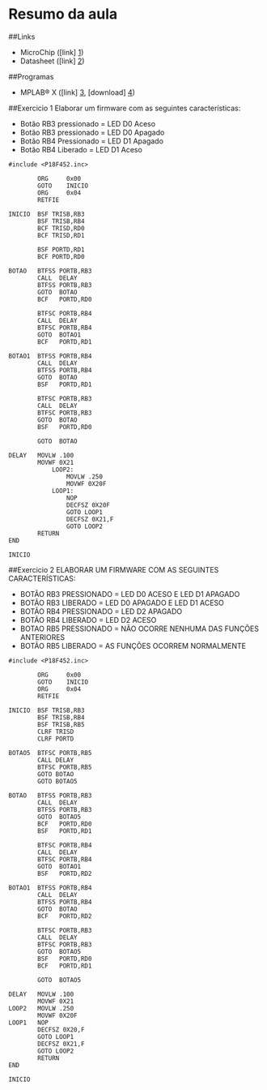# Resumo da aula

##Links
- MicroChip ([link] [1])
- Datasheet ([link] [2])

##Programas
- MPLAB® X ([link] [3], [download] [4])



##Exercicio 1
Elaborar um firmware com as seguintes características:
- Botão RB3 pressionado = LED D0 Aceso
- Botão RB3 pressionado = LED D0 Apagado
- Botão RB4 Pressionado = LED D1 Apagado
- Botão RB4 Liberado = LED D1 Aceso

```assembly
#include <P18F452.inc>

        ORG     0x00        
        GOTO    INICIO
        ORG     0x04
        RETFIE

INICIO  BSF TRISB,RB3
        BSF TRISB,RB4
		BCF TRISD,RD0
   		BCF TRISD,RD1

        BSF PORTD,RD1
        BCF PORTD,RD0

BOTAO	BTFSS PORTB,RB3
        CALL  DELAY
        BTFSS PORTB,RB3
        GOTO  BOTAO
        BCF   PORTD,RD0

		BTFSC PORTB,RB4
        CALL  DELAY
        BTFSC PORTB,RB4
        GOTO  BOTAO1
        BCF   PORTD,RD1

BOTAO1	BTFSS PORTB,RB4
        CALL  DELAY
        BTFSS PORTB,RB4
        GOTO  BOTAO
        BSF   PORTD,RD1
		
		BTFSC PORTB,RB3
        CALL  DELAY
        BTFSC PORTB,RB3
        GOTO  BOTAO
        BSF   PORTD,RD0

	    GOTO  BOTAO

DELAY   MOVLW .100
        MOVWF 0X21
            LOOP2:
                MOVLW .250
                MOVWF 0X20F
            LOOP1:
                NOP
                DECFSZ 0X20F
                GOTO LOOP1
                DECFSZ 0X21,F
                GOTO LOOP2
        RETURN
END

INICIO
```

##Exercicio 2
ELABORAR UM FIRMWARE COM AS SEGUINTES CARACTERÍSTICAS:
- BOTÃO RB3 PRESSIONADO = LED D0 ACESO E LED D1 APAGADO
- BOTÃO RB3 LIBERADO = LED D0 APAGADO E LED D1 ACESO
- BOTÃO RB4 PRESSIONADO = LED D2 APAGADO
- BOTÃO RB4 LIBERADO = LED D2 ACESO
- BOTAO RB5 PRESSIONADO = NÃO OCORRE NENHUMA DAS FUNÇÕES ANTERIORES
- BOTÃO RB5 LIBERADO = AS FUNÇÕES OCORREM NORMALMENTE

```assembly
#include <P18F452.inc>

        ORG     0x00        
        GOTO    INICIO
        ORG     0x04
        RETFIE

INICIO  BSF TRISB,RB3
        BSF TRISB,RB4
		BSF TRISB,RB5
		CLRF TRISD
		CLRF PORTD
		
BOTAO5  BTFSC PORTB,RB5
		CALL DELAY
		BTFSC PORTB,RB5
		GOTO BOTAO
		GOTO BOTAO5

BOTAO	BTFSS PORTB,RB3
        CALL  DELAY
        BTFSS PORTB,RB3
        GOTO  BOTAO5
        BCF   PORTD,RD0
		BSF   PORTD,RD1

		BTFSC PORTB,RB4
        CALL  DELAY
        BTFSC PORTB,RB4
        GOTO  BOTAO1
        BSF   PORTD,RD2

BOTAO1	BTFSS PORTB,RB4
        CALL  DELAY
        BTFSS PORTB,RB4
        GOTO  BOTAO
        BCF   PORTD,RD2
		
		BTFSC PORTB,RB3
        CALL  DELAY
        BTFSC PORTB,RB3
        GOTO  BOTAO5
        BSF   PORTD,RD0
        BCF   PORTD,RD1

	    GOTO  BOTAO5

DELAY   MOVLW .100
        MOVWF 0X21
LOOP2   MOVLW .250
        MOVWF 0X20F
LOOP1	NOP
        DECFSZ 0X20,F
        GOTO LOOP1   
        DECFSZ 0X21,F
        GOTO LOOP2
        RETURN
END

INICIO
```
[1]:http://www.microchip.com
[2]:http://ww1.microchip.com/downloads/en/DeviceDoc/39564c.pdf
[3]:http://www.microchip.com/pagehandler/en-us/family/mplabx/
[4]:http://ww1.microchip.com/downloads/en/DeviceDoc/MPLAB_IDE_8_50.zip
